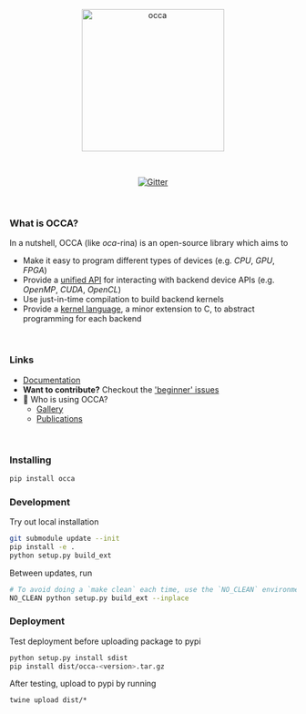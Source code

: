 <p align="center">
  <a href="https://libocca.org">
    <img alt="occa" src="https://libocca.org/assets/images/logo/blue.svg" width=250>
  </a>
</p>
&nbsp;
<p align="center">
  <a href="https://gitter.im/libocca/occa?utm_source=badge&utm_medium=badge&utm_campaign=pr-badge&utm_content=badge"><img alt="Gitter" src="https://badges.gitter.im/libocca/occa.svg"></a>
</p>

&nbsp;

### What is OCCA?

In a nutshell, OCCA (like *oca*-rina) is an open-source library which aims to

- Make it easy to program different types of devices (e.g. _CPU_, _GPU_, _FPGA_)
- Provide a [unified API](https://libocca.org/#/guide/occa/introduction) for interacting with backend device APIs (e.g. _OpenMP_, _CUDA_, _OpenCL_)
- Use just-in-time compilation to build backend kernels
- Provide a [kernel language](https://libocca.org/#/guide/okl/introduction), a minor extension to C, to abstract programming for each backend

&nbsp;

### Links

- [Documentation](https://libocca.org)
- **Want to contribute?** Checkout the ['beginner' issues](https://github.com/libocca/occa/labels/beginner)
- 🌟 Who is using OCCA?
  - [Gallery](https://libocca.org/#/gallery)
  - [Publications](https://libocca.org/#/publications)

&nbsp;

### Installing

```bash
pip install occa
```

### Development

Try out local installation

```bash
git submodule update --init
pip install -e .
python setup.py build_ext
```

Between updates, run

```bash
# To avoid doing a `make clean` each time, use the `NO_CLEAN` environment variable
NO_CLEAN python setup.py build_ext --inplace
```

### Deployment

Test deployment before uploading package to pypi

```bash
python setup.py install sdist
pip install dist/occa-<version>.tar.gz
```

After testing, upload to pypi by running

```
twine upload dist/*
```
